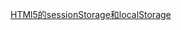 [HTMl5的sessionStorage和localStorage](http://www.cnblogs.com/yuzhongwusan/archive/2011/12/19/2293347.html)

